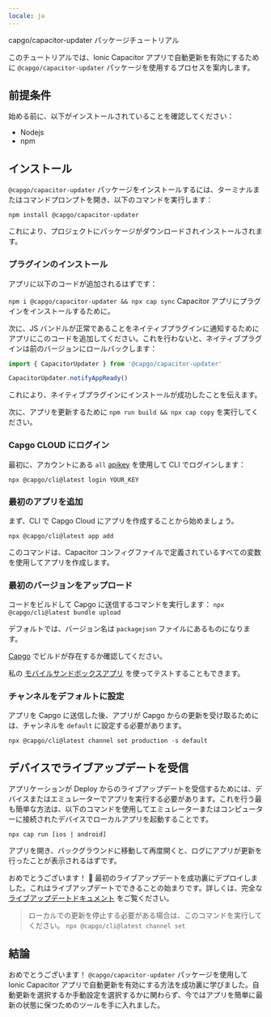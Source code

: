 ```yaml
---
locale: ja
---
```


capgo/capacitor-updater パッケージチュートリアル

このチュートリアルでは、Ionic Capacitor アプリで自動更新を有効にするために `@capgo/capacitor-updater` パッケージを使用するプロセスを案内します。

## 前提条件

始める前に、以下がインストールされていることを確認してください：

- Nodejs
- npm

## インストール

`@capgo/capacitor-updater` パッケージをインストールするには、ターミナルまたはコマンドプロンプトを開き、以下のコマンドを実行します：

```
npm install @capgo/capacitor-updater
```

これにより、プロジェクトにパッケージがダウンロードされインストールされます。

### プラグインのインストール

アプリに以下のコードが追加されるはずです：

`npm i @capgo/capacitor-updater && npx cap sync`
Capacitor アプリにプラグインをインストールするために。

次に、JS バンドルが正常であることをネイティブプラグインに通知するためにアプリにこのコードを追加してください。これを行わないと、ネイティブプラグインは前のバージョンにロールバックします：

```js
import { CapacitorUpdater } from '@capgo/capacitor-updater'

CapacitorUpdater.notifyAppReady()
```

これにより、ネイティブプラグインにインストールが成功したことを伝えます。

次に、アプリを更新するために `npm run build && npx cap copy` を実行してください。

### Capgo CLOUD にログイン

最初に、アカウントにある `all` [apikey](https://web.capgo.app/dashboard/apikeys/) を使用して CLI でログインします：

`npx @capgo/cli@latest login YOUR_KEY`

### 最初のアプリを追加

まず、CLI で Capgo Cloud にアプリを作成することから始めましょう。

`npx @capgo/cli@latest app add`

このコマンドは、Capacitor コンフィグファイルで定義されているすべての変数を使用してアプリを作成します。

### 最初のバージョンをアップロード

コードをビルドして Capgo に送信するコマンドを実行します：
`npx @capgo/cli@latest bundle upload`

デフォルトでは、バージョン名は `packagejson` ファイルにあるものになります。

[Capgo](https://web.capgo.app/) でビルドが存在するか確認してください。

私の [モバイルサンドボックスアプリ](https://capgo.app/app_mobile/) を使ってテストすることもできます。

### チャンネルをデフォルトに設定

アプリを Capgo に送信した後、アプリが Capgo からの更新を受け取るためには、チャンネルを `default` に設定する必要があります。

`npx @capgo/cli@latest channel set production -s default`

## デバイスでライブアップデートを受信

アプリケーションが Deploy からのライブアップデートを受信するためには、デバイスまたはエミュレーターでアプリを実行する必要があります。これを行う最も簡単な方法は、以下のコマンドを使用してエミュレーターまたはコンピューターに接続されたデバイスでローカルアプリを起動することです。

    npx cap run [ios | android]

アプリを開き、バックグラウンドに移動して再度開くと、ログにアプリが更新を行ったことが表示されるはずです。

おめでとうございます！ 🎉 最初のライブアップデートを成功裏にデプロイしました。これはライブアップデートでできることの始まりです。詳しくは、完全な [ライブアップデートドキュメント](/docs/plugin/cloud-mode/getting-started/) をご覧ください。

> ローカルでの更新を停止する必要がある場合は、このコマンドを実行してください。
`npx @capgo/cli@latest channel set`

## 結論

おめでとうございます！ `@capgo/capacitor-updater` パッケージを使用して Ionic Capacitor アプリで自動更新を有効にする方法を成功裏に学びました。自動更新を選択するか手動設定を選択するかに関わらず、今ではアプリを簡単に最新の状態に保つためのツールを手に入れました。